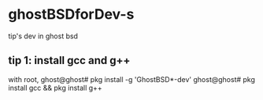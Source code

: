 # ghostBSDforDev-s
tip's dev in ghost bsd

## tip 1: install gcc and g++
with root, 
ghost@ghost# pkg install -g 'GhostBSD*-dev'
ghost@ghost# pkg install gcc && pkg install g++
